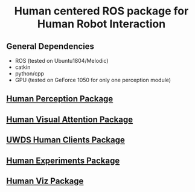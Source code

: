 <h1 align="center"> Human centered ROS package for <br> Human Robot Interaction </h1>

## General Dependencies
- ROS (tested on Ubuntu1804/Melodic)
- catkin
- python/cpp
- GPU (tested on GeForce 1050 for only one perception module)

## [Human Perception Package](./human_perception)

## [Human Visual Attention Package](./human_visual_attention)

## [UWDS Human Clients Package](./uwds_human_clients)

## [Human Experiments Package](human_experiments)

## [Human Viz Package](./human_viz)
